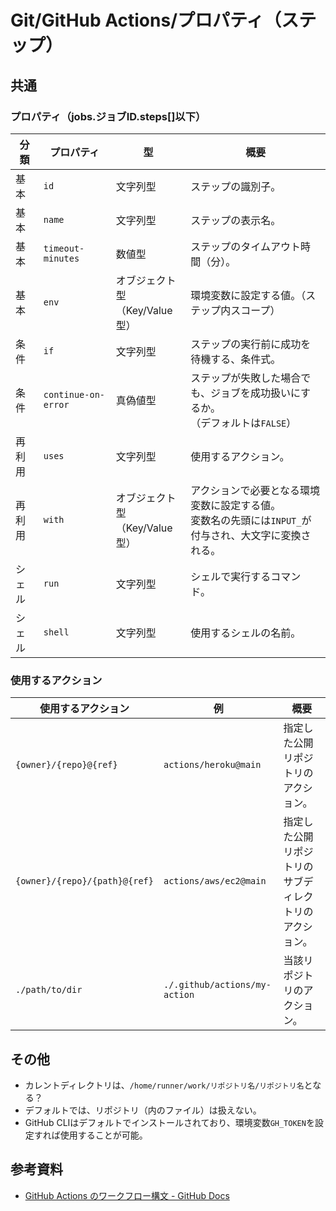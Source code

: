 # Git/GitHub Actions/プロパティ（ステップ）

## 共通

### プロパティ（jobs.ジョブID.steps[]以下）

| 分類   | プロパティ                                | 型                                  | 概要                                                         |
| ------ | ----------------------------------------- | ----------------------------------- | ------------------------------------------------------------ |
| 基本   | `id`                | 文字列型                            | ステップの識別子。                                           |
| 基本   | `name`              | 文字列型                            | ステップの表示名。                                           |
| 基本   | `timeout-minutes`   | 数値型                              | ステップのタイムアウト時間（分）。                           |
| 基本   | `env`               | オブジェクト型<br />（Key/Value型） | 環境変数に設定する値。（ステップ内スコープ）                 |
| 条件   | `if`                | 文字列型                            | ステップの実行前に成功を待機する、条件式。                   |
| 条件   | `continue-on-error` | 真偽値型                            | ステップが失敗した場合でも、ジョブを成功扱いにするか。<br />（デフォルトは`FALSE`） |
| 再利用 | `uses`              | 文字列型                            | 使用するアクション。                                         |
| 再利用 | `with`              | オブジェクト型<br />（Key/Value型） | アクションで必要となる環境変数に設定する値。<br />変数名の先頭には`INPUT_`が付与され、大文字に変換される。 |
| シェル | `run`               | 文字列型                            | シェルで実行するコマンド。                                   |
| シェル | `shell`             | 文字列型                            | 使用するシェルの名前。                                       |

### 使用するアクション

| 使用するアクション            | 例                            | 概要                                                   |
| ----------------------------- | ----------------------------- | ------------------------------------------------------ |
| `{owner}/{repo}@{ref}`        | `actions/heroku@main`         | 指定した公開リポジトリのアクション。                   |
| `{owner}/{repo}/{path}@{ref}` | `actions/aws/ec2@main`        | 指定した公開リポジトリのサブディレクトリのアクション。 |
| `./path/to/dir`               | `./.github/actions/my-action` | 当該リポジトリのアクション。                           |

## その他

- カレントディレクトリは、`/home/runner/work/リポジトリ名/リポジトリ名`となる？
- デフォルトでは、リポジトリ（内のファイル）は扱えない。
- GitHub CLIはデフォルトでインストールされており、環境変数`GH_TOKEN`を設定すれば使用することが可能。

## 参考資料

- [GitHub Actions のワークフロー構文 - GitHub Docs](https://docs.github.com/ja/actions/using-workflows/workflow-syntax-for-github-actions#jobsjob_idsteps)
